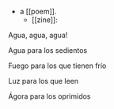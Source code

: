- a [[poem]].
  - [[zine]]:
 
Agua, agua, agua!

Agua para los sedientos

Fuego para los que tienen frío

Luz para los que leen

Ágora para los oprimidos